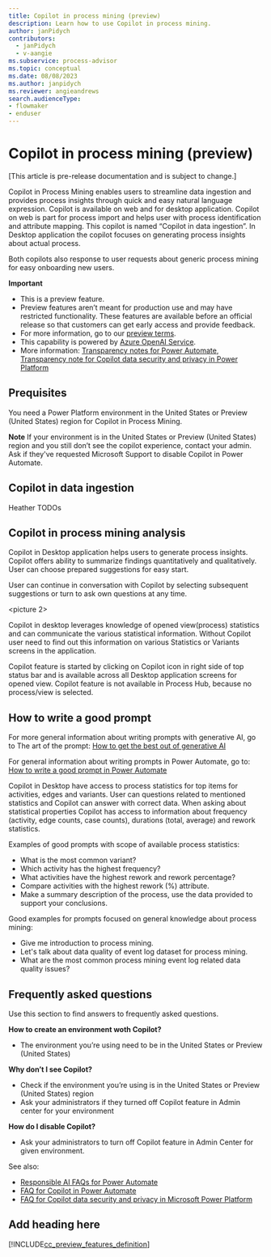 ```yaml
---
title: Copilot in process mining (preview)
description: Learn how to use Copilot in process mining.
author: janPidych
contributors:
  - janPidych
  - v-aangie
ms.subservice: process-advisor
ms.topic: conceptual
ms.date: 08/08/2023
ms.author: janpidych
ms.reviewer: angieandrews
search.audienceType:
- flowmaker
- enduser
---
```


# Copilot in process mining (preview)

[This article is pre-release documentation and is subject to change.]

Copilot in Process Mining enables users to streamline data ingestion and provides process insights through quick and easy natural language expression. Copilot is available on web and for desktop application. Copilot on web is part for process import and helps user with process identification and attribute mapping. This copilot is named “Copilot in data ingestion”. In Desktop application the copilot focuses on generating process insights about actual process.

Both copilots also response to user requests about generic process mining for easy onboarding new users.

**Important**

-	This is a preview feature.
-	Preview features aren’t meant for production use and may have restricted functionality. These features are available before an official release so that customers can get early access and provide feedback.
-	For more information, go to our [preview terms](https://powerplatform.microsoft.com/legaldocs/supp-powerplatform-preview/).
-	This capability is powered by [Azure OpenAI Service](https://learn.microsoft.com/en-us/azure/cognitive-services/openai/overview).
-	More information: [Transparency notes for Power Automate](https://learn.microsoft.com/en-us/power-automate/transparency-note), [Transparency note for Copilot data security and privacy in Power Platform](https://learn.microsoft.com/en-us/power-platform/transparency-note-copilot-data-security-privacy)


## Prequisites
You need a Power Platform environment in the United States or Preview (United States) region for Copilot in Process Mining. 

 **Note**
If your environment is in the United States or Preview (United States) region and you still don’t see the copilot experience, contact your admin. Ask if they've requested Microsoft Support to disable Copilot in Power Automate.

## Copilot in data ingestion

Heather TODOs

## Copilot in process mining analysis

Copilot in Desktop application helps users to generate process insights. Copilot offers ability to summarize findings quantitatively and qualitatively. User can choose prepared suggestions for easy start.

<picture>

User can continue in conversation with Copilot by selecting subsequent suggestions or turn to ask own questions at any time.

<picture 2>

Copilot in desktop leverages knowledge of opened view(process) statistics and can communicate the various statistical information. Without Copilot user need to find out this information on various Statistics or Variants screens in the application.

Copilot feature is started by clicking on Copilot icon in right side of top status bar and is available across all Desktop application screens for opened view. Copilot feature is not available in Process Hub, because no process/view is selected.

## How to write a good prompt
For more general information about writing prompts with generative AI, go to The art of the prompt: [How to get the best out of generative AI](https://news.microsoft.com/source/features/ai/the-art-of-the-prompt-how-to-get-the-best-out-of-generative-ai/)

For general information about writing prompts in Power Automate, go to: [How to write a good prompt in Power Automate](https://learn.microsoft.com/en-us/power-automate/get-started-with-copilot#how-to-write-a-good-prompt)

Copilot in Desktop have access to process statistics for top items for activities, edges and variants. User can questions related to mentioned statistics and Copilot can answer with correct data. When asking about statistical properties Copilot has access to information about frequency (activity, edge counts, case counts), durations (total, average) and rework statistics.

Examples of good prompts with scope of available process statistics:
-	What is the most common variant?
-	Which activity has the highest frequency?
-	What activities have the highest rework and rework percentage?
-	Compare activities with the highest rework (%) attribute.
-	Make a summary description of the process, use the data provided to support your conclusions.

Good examples for prompts focused on general knowledge about process mining:
-	Give me introduction to process mining.
-	Let's talk about data quality of event log dataset for process mining.
-	What are the most common process mining event log related data quality issues?

## Frequently asked questions
Use this section to find answers to frequently asked questions.

**How to create an environment woth Copilot?**
- The environment you’re using need to be in the United States or Preview (United States)

**Why don’t I see Copilot?**
- Check if the environment you’re using is in the United States or Preview (United States) region
- Ask your administrators if they turned off Copilot feature in Admin center for your environment

**How do I disable Copilot?**
- Ask your administrators to turn off Copilot feature in Admin Center for given environment.

See also:

-	[Responsible AI FAQs for Power Automate](https://learn.microsoft.com/en-us/power-automate/responsible-ai-overview)
-	[FAQ for Copilot in Power Automate](https://learn.microsoft.com/en-us/power-automate/faqs-copilot)
-	[FAQ for Copilot data security and privacy in Microsoft Power Platform](https://learn.microsoft.com/en-us/power-platform/faqs-copilot-data-security-privacy)


## Add heading here

[!INCLUDE[cc_preview_features_definition](../includes/cc-preview-features-definition.md)]
